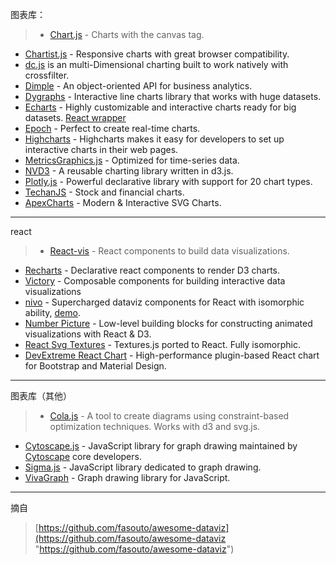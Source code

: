 图表库：
> *   [Chart.js](http://www.chartjs.org/) \- Charts with the canvas tag.
*   [Chartist.js](http://gionkunz.github.io/chartist-js/) \- Responsive charts with great browser compatibility.
*   [dc.js](https://github.com/dc-js/dc.js) is an multi-Dimensional charting built to work natively with crossfilter.
*   [Dimple](http://dimplejs.org/) \- An object-oriented API for business analytics.
*   [Dygraphs](http://dygraphs.com/) \- Interactive line charts library that works with huge datasets.
*   [Echarts](https://github.com/ecomfe/echarts) \- Highly customizable and interactive charts ready for big datasets. [React wrapper](https://github.com/hustcc/echarts-for-react)
*   [Epoch](https://github.com/epochjs/epoch) \- Perfect to create real-time charts.
*   [Highcharts](https://github.com/highcharts/highcharts) \- Highcharts makes it easy for developers to set up interactive charts in their web pages.
*   [MetricsGraphics.js](https://metricsgraphicsjs.org/) \- Optimized for time-series data.
*   [NVD3](https://github.com/novus/nvd3) \- A reusable charting library written in d3.js.
*   [Plotly.js](https://github.com/plotly/plotly.js/) \- Powerful declarative library with support for 20 chart types.
*   [TechanJS](http://techanjs.org/) \- Stock and financial charts.
*   [ApexCharts](https://apexcharts.com/) \- Modern & Interactive SVG Charts.

------------

react
> *   [React-vis](https://github.com/uber/react-vis) \- React components to build data visualizations.
*   [Recharts](https://github.com/recharts/recharts) \- Declarative react components to render D3 charts.
*   [Victory](https://formidable.com/open-source/victory/) \- Composable components for building interactive data visualizations
*   [nivo](https://github.com/plouc/nivo) \- Supercharged dataviz components for React with isomorphic ability, [demo](http://nivo.rocks).
*   [Number Picture](http://numberpicture.com/build) \- Low-level building blocks for constructing animated visualizations with React & D3.
*   [React Svg Textures](https://github.com/finnfiddle/react-svg-textures) \- Textures.js ported to React. Fully isomorphic.
*   [DevExtreme React Chart](https://devexpress.github.io/devextreme-reactive/react/chart/) \- High-performance plugin-based React chart for Bootstrap and Material Design.


------------
图表库（其他）
> *   [Cola.js](http://marvl.infotech.monash.edu/webcola/) \- A tool to create diagrams using constraint-based optimization techniques. Works with d3 and svg.js.
*   [Cytoscape.js](http://js.cytoscape.org/) \- JavaScript library for graph drawing maintained by [Cytoscape](http://www.cytoscape.org) core developers.
*   [Sigma.js](http://sigmajs.org/) \- JavaScript library dedicated to graph drawing.
*   [VivaGraph](https://github.com/anvaka/VivaGraphJS) \- Graph drawing library for JavaScript.

------------

摘自
> [https://github.com/fasouto/awesome-dataviz](https://github.com/fasouto/awesome-dataviz "https://github.com/fasouto/awesome-dataviz")
